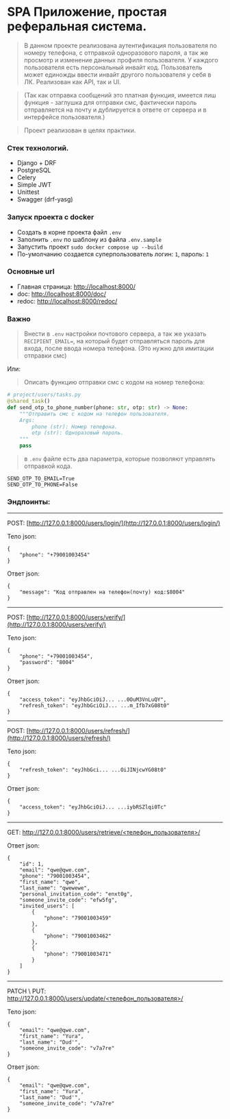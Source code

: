 # SPA Приложение, простая реферальная система.
> В данном проекте реализована аутентификация пользователя по номеру телефона, с отправкой одноразового пароля, а так же просмотр и изменение данных профиля пользователя. У каждого пользователя есть персональный инвайт код.
Пользователь может единожды ввести инвайт другого пользователя у себя в ЛК. Реализован как API, так и UI.

>(Так как отправка сообщений это платная функция, имеется лиш функция - заглушка для отправки смс, фактически пароль отправляется на почту и дублируется в ответе от сервера и в интерфейсе пользователя.)

> Проект реализован в целях практики.

### Стек технологий.
- Django + DRF
- PostgreSQL
- Celery
- Simple JWT
- Unittest
- Swagger (drf-yasg)

### Запуск проекта с docker
- Создать в корне проекта файл `.env`
- Заполнить `.env` по шаблону из файла `.env.sample`
- Запустить проект `sudo docker compose up --build`
- По-умолчанию создается суперпользователь логин: `1`, пароль: `1`

### Основные url
- Главная страница: [http://localhost:8000/](http://localhost:8000/)
- doc: [http://localhost:8000/doc/](http://localhost:8000/doc/)
- redoc: [http://localhost:8000/redoc/](http://localhost:8000/redoc/)

### Важно
>Внести в `.env` настройки почтового сервера, а так же указать `RECIPIENT_EMAIL=`, на который будет отправляться пароль для входа, после ввода номера телефона. (Это нужно для имитации отправки смс)

Или:
>Описать функцию отправки смс с кодом на номер телефона:
```Python
# project/users/tasks.py
@shared_task()
def send_otp_to_phone_number(phone: str, otp: str) -> None:
    """Отправить смс с кодом на телефон пользователя.
    Args:
        phone (str): Номер телефона.
        otp (str): Одноразовый пароль.
    """
    pass
```
>в `.env` файле есть два параметра, которые позволяют управлять отправкой кода.
```
SEND_OTP_TO_EMAIL=True 
SEND_OTP_TO_PHONE=False
``` 

### Эндпоинты:
---
POST: [http://127.0.0.1:8000/users/login/](http://127.0.0.1:8000/users/login/)

Тело json:
```
{
    "phone": "+79001003454"
}
``` 
Ответ json:
```
{
    "message": "Код отправлен на телефон(почту) код:$8004"
}
```
---
POST: [http://127.0.0.1:8000/users/verify/](http://127.0.0.1:8000/users/verify/)

Тело json:
```
{
    "phone": "+79001003454",
    "password": "8004"
}
``` 
Ответ json:
```
{
    "access_token": "eyJhbGciOiJ... ...0OuM3VnLuQY",
    "refresh_token": "eyJhbGciOiJ... ...m_Ifb7xG08t0"
}
```
---
POST: [http://127.0.0.1:8000/users/refresh/](http://127.0.0.1:8000/users/refresh/)

Тело json:
```
{
    "refresh_token": "eyJhbGci... ...OiJINjcwYG08t0"
}
``` 
Ответ json:
```
{
    "access_token": "eyJhbGciOiJ... ...iybRSZlqi0Tc"
}
```
---
GET: [http://127.0.0.1:8000/users/retrieve/<телефон_пользователя>/](http://127.0.0.1:8000/users/retrieve/<телефон_пользователя>/)

Ответ json:
```
{
    "id": 1,
    "email": "qwe@qwe.com",
    "phone": "79001003454",
    "first_name": "qwe",
    "last_name": "qwewewe",
    "personal_invitation_code": "enxt0g",
    "someone_invite_code": "efw5fg",
    "invited_users": [
        {
            "phone": "79001003459"
        },
        {
            "phone": "79001003462"
        },
        {
            "phone": "79001003471"
        }
    ]
}
```
---
PATCH \ PUT: [http://127.0.0.1:8000/users/update/<телефон_пользователя>/](http://127.0.0.1:8000/users/update/<телефон_пользователя>/)

Тело json:
```
{
    "email": "qwe@qwe.com",
    "first_name": "Yura",
    "last_name": "Dud'",
    "someone_invite_code": "v7a7re"
}
``` 
Ответ json:
```
{
    "email": "qwe@qwe.com",
    "first_name": "Yura",
    "last_name": "Dud'",
    "someone_invite_code": "v7a7re"
}
```